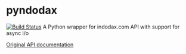 # pyndodax
[![Build Status](https://travis-ci.com/diwangs/pyndodax.svg?branch=master)](https://travis-ci.com/diwangs/pyndodax)
A Python wrapper for indodax.com API with support for async i/o

[Original API documentation](https://indodax.com/downloads/INDODAXCOM-API-DOCUMENTATION.pdf)
